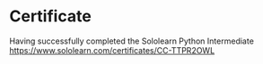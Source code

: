 # Certificate
Having successfully completed the Sololearn Python Intermediate 
https://www.sololearn.com/certificates/CC-TTPR2OWL
